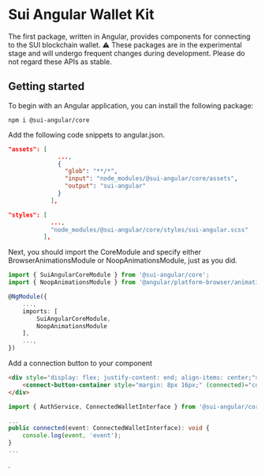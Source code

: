 # Sui Angular Wallet Kit

The first package, written in Angular, provides components for connecting to the SUI blockchain wallet. ⚠️ These packages are in the experimental stage and will undergo frequent changes during development. Please do not regard these APIs as stable.

## Getting started

To begin with an Angular application, you can install the following package:

```shell script
npm i @sui-angular/core
```

Add the following code snippets to angular.json.

```json script
"assets": [
              ...,
              {
                "glob": "**/*",
                "input": "node_modules/@sui-angular/core/assets",
                "output": "sui-angular"
              }
            ],
```

```json script
"styles": [
            ...,
            "node_modules/@sui-angular/core/styles/sui-angular.scss"
          ],
```

Next, you should import the CoreModule and specify either BrowserAnimationsModule or NoopAnimationsModule, just as you did.

```typescript script
import { SuiAngularCoreModule } from '@sui-angular/core';
import { NoopAnimationsModule } from '@angular/platform-browser/animations';

@NgModule({
    ...,
    imports: [
        SuiAngularCoreModule,
        NoopAnimationsModule
    ],
    ...,
})
```

Add a connection button to your component
```html script
<div style="display: flex; justify-content: end; align-items: center;">
    <connect-button-container style="margin: 8px 16px;" (connected)="connected($event)"></connect-button-container>
</div>
```

```typescript script
import { AuthService, ConnectedWalletInterface } from '@sui-angular/core';

...
public connected(event: ConnectedWalletInterface): void {
    console.log(event, 'event');
}
...
```
.